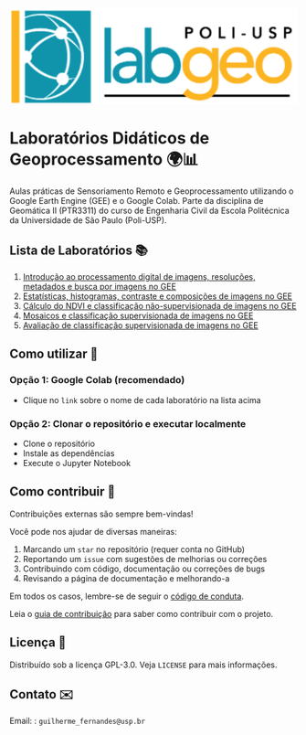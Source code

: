 <p align="center">
  <img src="labs/static/labgeo-logo.png" alt="logo labgeo">
</p>

# Laboratórios Didáticos de Geoprocessamento 🌍📊

Aulas práticas de Sensoriamento Remoto e Geoprocessamento utilizando o Google Earth Engine (GEE) e o Google Colab.
Parte da disciplina de Geomática II (PTR3311) do curso de Engenharia Civil da Escola Politécnica da Universidade de São Paulo (Poli-USP).

## Lista de Laboratórios 📚

1. [Introdução ao processamento digital de imagens, resoluções, metadados e busca por imagens no GEE](https://colab.research.google.com/github/Gui-FernandesBR/PTR3311-Python/blob/master/labs/lab1.ipynb)
2. [Estatísticas, histogramas, contraste e composições de imagens no GEE](https://colab.research.google.com/github/Gui-FernandesBR/PTR3311-Python/blob/master/labs/lab2.ipynb)
3. [Cálculo do NDVI e classificação não-supervisionada de imagens no GEE](https://colab.research.google.com/github/Gui-FernandesBR/PTR3311-Python/blob/master/labs/lab3.ipynb)
4. [Mosaicos e classificação supervisionada de imagens no GEE](https://colab.research.google.com/github/Gui-FernandesBR/PTR3311-Python/blob/master/labs/lab4.ipynb)
5. [Avaliação de classificação supervisionada de imagens no GEE](https://colab.research.google.com/github/Gui-FernandesBR/PTR3311-Python/blob/master/labs/lab5.ipynb)

<!-- TODO: criar badges para cada um dos laboratórios  -->

## Como utilizar 🚀

### Opção 1: Google Colab (recomendado)

- Clique no `link` sobre o nome de cada laboratório na lista acima

### Opção 2: Clonar o repositório e executar localmente

- Clone o repositório
- Instale as dependências
- Execute o Jupyter Notebook

## Como contribuir 🤝

Contribuições externas são sempre bem-vindas!

Você pode nos ajudar de diversas maneiras:

1. Marcando um `star` no repositório (requer conta no GitHub)
2. Reportando um `issue` com sugestões de melhorias ou correções
3. Contribuindo com código, documentação ou correções de bugs
4. Revisando a página de documentação e melhorando-a

Em todos os casos, lembre-se de seguir o [código de conduta](CODE_OF_CONDUCT.md).

Leia o [guia de contribuição](CONTRIBUTING.md) para saber como contribuir com o
projeto.

## Licença 📜

Distribuído sob a licença GPL-3.0. Veja `LICENSE` para mais informações.

## Contato ✉️

Email: : `guilherme_fernandes@usp.br`
